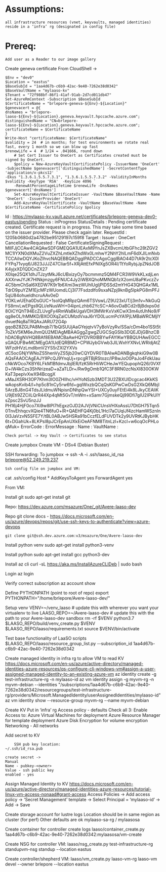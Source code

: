 # Assumptions:
	all infrastructure resources (vnet, keyvaults, managed identities) reside in a ‘infra’ rg (designated in config file) 

# Prereq:
	Add user as a Reader to our image gallery



Create geneva certificate
	From CloudShell ->

	$Env = "dev0"
	$Location = "eastus"
	$BaseSubId = "1aa4d67b-c6b9-42ac-9e40-7262e38d0342"
	$BaseVaultName = "mylaaso-kv"
	$Tenant = "72f988bf-86f1-41af-91ab-2d7cd011db47"
	Set-AzureRmContext -Subscription $BaseSubId
	$CertificateName = "brlepore-geneva-${Env}-${Location}"
	$genevacert = @{
	dnsNames = "brlepore-laaso-${Env}-${Location}.geneva.keyvault.hpccache.azure.com";
	distinguishedName = "CN=brlepore-laaso-${Env}-${Location}.geneva.keyvault.hpccache.azure.com";
	certificateName = $CertificateName
	}
	Write-Host "certificateName: $CertificateName"
	$validity = 24  # in months; for test environments we rotate real fast, every 1 month so we can blow up fast
	$renewLife = 4  # 1/24 = .041666, round down
    	# Set Cert Issuer to OneCert as Certificates created must be signed by OneCert.
    	$policy = New-AzureKeyVaultCertificatePolicy -IssuerName 'OneCert' -SubjectName $genevacert['distinguishedName'] -SecretContentType 'application/x-pkcs12' `
   	-Ekus "1.3.6.1.5.5.7.3.1", "1.3.6.1.5.5.7.3.2" -ValidityInMonths $validity -KeyType 'RSA'  -KeySize 4096 `
    	-RenewAtPercentageLifetime $renewLife -DnsNames $genevacert['dnsNames']
    	Set-AzureKeyVaultCertificateIssuer -VaultName $BaseVaultName -Name 'OneCert' -IssuerProvider 'OneCert'
    	Add-AzureKeyVaultCertificate -VaultName $BaseVaultName -Name $CertificateName -CertificatePolicy $policy	









Id                        : https://mylaaso-kv.vault.azure.net/certificates/brlepore-geneva-dev0-eastus/pending
Status                    : inProgress
StatusDetails             : Pending certificate created. Certificate request is in progress. This may take some time based on the issuer provider. Please check again later.
RequestId                 : 1205b0680d2a4782be95129197c159f8
Target                    :
Issuer                    : OneCert
CancellationRequested     : False
CertificateSigningRequest : MIIFJjCCAw4CAQAwSDFGMEQGA1UEAxM9YnJsZXBvcmUtbGFhc28tZGV2MC1lYXN0dXMuZ2VuZXZhLmtleXZhdWx0LmhwY2NhY2hlLmF6dXJlLmNvbTCCAiIwDQYJKoZIhvcNAQEBBQADggIPADCCAgoCggIBAO44D7tA9r2tcX0lFYPq71vyq6/J823JJJZ47CIiar5f+XRjAttEfxPNIXg5OR4l/TtYoRybjJpZNdJOBK4yjxXD1QDCnZX27
                            X0lqe25QX1dhJTJzytMkJ6cUBxizyOy7bcmmmz5QM4FCR3W9VkKLxdjLenAXXnwJYJK7HlNkjmzgy6FNUC4Jy2iWBXQhoMMNQb1zX2omU8aPKvczZv4C5bmChSal6XEDW7K9r1b6Xmi3wzWUhlUgljPlDSSd2mYHG43QHGAx1MLTdrD9puYZM1EjcMFzWUomdLCj3l77Fsdzdlfo9sxaNZpj9knBg5lpkPG8mPFJ5qU84ohueldhcruAAv0eD
                            YOKLwUEha0DsGUC+1solQqMRpzQAm6TSVswL/Z9U23xUT/j3m1v+NkGuQFS8mvLwEPgs9QLi/eNusWH+04ipnLzhb62YcSC+A6ovDaBCd2rBjBdxps0d8OiCYQhT94EcZLUvgFy4RmWaBkUgaVDH3MWrKxVxKCwX3m4utUhNo9/Fqg8eOL/hMMKD/BXOOXqZalCUMzdVxaJ6rYD0LucmPcYA1PjLMBaWRCMjlYdvuetNq8aTRQAxJARU72G4p
                            gqoBZ8ZGLPA8Mnqb7/1bQiSUUjAaGYejqtvV7yBoVzyRv/SSa/cDm4bo1SSt5t7oZkV5KM6eJhmQU2MElAgMBAAGggZgwgZUGCSqGSIb3DQEJDjGBhzCBhDAOBgNVHQ8BAf8EBAMCBaAwHQYDVR0lBBYwFAYIKwYBBQUHAwEGCCsGAQUFBwMCMEgGA1UdEQRBMD+CPWJybGVwb3JlLWxhYXNvLWRldjAtZWFzdHVzLmdlbmV2YS5rZXl2YXVs
                            dC5ocGNjYWNoZS5henVyZS5jb20wCQYDVR0TBAIwADANBgkqhkiG9w0BAQsFAAOCAgEAJY9PcQJ9YnqUj+rpcgRTBjRStozc/lP8wJoO0PaJo4FdkUaucNkWOco7KBY6LFkM1BfdmvJbjIER/fzK5RrHIiWCHeJwYEQupophQ26/0VXfD+iW4kCzs3ShNrizeaD+aZaTLDr+/Rw9gOmb1QfC3F8RN0zcNsXI830OKWKaT3peplvXwX94BcqgX
                            xMaJXSRH3OP7Khm3IO0ZHllhc/vHYoNSzb3MDT3U2ZBXUlDcgcac4KkKSwAopsKvib4/I+hp5c81nCy5rw6fd+gqlWxzbQCqQsKGPwCwDsG2XkQ6MbjI5ArzBJ8nG4TdsJLldmuWNpisnDNhpQwYSI+UXCy0uyFEtEi4k8LJkyCEAliKU9jEti9ZZCilLQrR44Xp4qMt5GvT/mWm+xSamr7GjmskeQj99Dfi7gIU2IPkUIYsZpsc2SvU5nzJJ
                            PH16j4HjF0co7Xi9w8lPl7hEgxzOJD2AJVjVNiCUnsVHXoAssU7DtGH75Tqn50TnvEhhqcvXQie4TN6fuO+lR+QAEHFQ4Kj0bL1HcI7aCUqlJf4zcHamWSznIn0l3JaVzvN5SFE7Y/tBL0ABJw5HSRa91bCczfELdFUVDTk2y9UVRtKJBybHK6t+DGahUk+8LKPsI8pJCrEpAnUXkEiOeAFNM8TitnLzl+KzcI+w6cqOcPHLoqMuk=
ErrorCode                 :
ErrorMessage              :
Name                      :
VaultName                 :






	Check portal -> Key Vault -> Certificates to see status









Create jumpbox
Create VM - DSv4 (Debian Buster)

SSH forwarding:
    To jumpbox -> ssh -A -i .ssh/laaso_id_rsa brlepore@52.249.219.237
    
    Ssh config file on jumpbox and VM:

cat .ssh/config
Host *
 AddKeysToAgent yes
 ForwardAgent yes

     

From VM:

Install git
	sudo apt-get install git


Repo: https://dev.azure.com/msazure/One/_git/Avere-laaso-dev

Repo git clone docs - https://docs.microsoft.com/en-us/azure/devops/repos/git/use-ssh-keys-to-authenticate?view=azure-devops

	git clone git@ssh.dev.azure.com:v3/msazure/One/Avere-laaso-dev

Install python venv
	sudo apt-get install python3-venv

Install python
	sudo apt-get install gcc python3-dev

Install az cli
	curl -sL https://aka.ms/InstallAzureCLIDeb | sudo bash

Login
	az login

Verify correct subscription
	az account show


Define PYTHONPATH (point to root of repo)
	export PYTHONPATH="/home/brlepore/Avere-laaso-dev/"

Setup venv
	VENV=~/venv_laaso # update this with wherever you want your virtualenv to live
	LAASO_REPO=~/Avere-laaso-dev  # update this with the path to your Avere-laaso-dev sandbox
	rm -rf $VENV
	python3.7 $LAASO_REPO/build/venv_create.py $VENV $LAASO_REPO/laaso/requirements.txt
	source $VENV/bin/activate


Test base functionality of LaaSO scripts
	$LAASO_REPO/laaso/resource_group_list.py --subscription_id 1aa4d67b-c6b9-42ac-9e40-7262e38d0342


Create managed identity in infra rg to allow VM to read KV 
	https://docs.microsoft.com/en-us/azure/active-directory/managed-identities-azure-resources/qs-configure-cli-windows-vm#assign-a-user-assigned-managed-identity-to-an-existing-azure-vm
	az identity create -g test-infrastructure-rg -n mylaaso-id
	az vm identity assign -g myvm-rg -n myvm-debian --identities "/subscriptions/1aa4d67b-c6b9-42ac-9e40-7262e38d0342/resourcegroups/test-infrastructure-rg/providers/Microsoft.ManagedIdentity/userAssignedIdentities/mylaaso-id"
        az vm identity show --resource-group myvm-rg --name myvm-debian


Create KV
	Put in ‘infra’ rg
        Access policy - defaults
	Check all 3: 
		Enable Access to:
			Azure Virtual Machines for deployment
			Azure Resource Manager for template deployment
			Azure Disk Encryption for volume encryption
	Networking - All networks


Add secret to KV

        SSH pub key location: 
	~/.ssh/id_rsa.pub

	create secret ->
	Manual
	Name - pubkey-<owner>
	Value - ssh public key
	enabled - yes



Assign Managed Identity to KV
	https://docs.microsoft.com/en-us/azure/active-directory/managed-identities-azure-resources/tutorial-linux-vm-access-nonaad#grant-access
	Access Policies -> Add access policy -> ‘Secret Management’ template -> Select Principal = ‘mylaaso-id’ -> Add -> Save


Create storage account for lustre logs
	Location should be in same region as cluster (for perf)
	Other defaults are ok
	mylaaso-sa-rg / mylaasosa	


Create container for controller create logs
     laaso/container_create.py 1aa4d67b-c6b9-42ac-9e40-7262e38d0342:mylaasosa/vm-create


Create NSG for controller VM:
	laaso/nsg_create.py test-infrastructure-rg standupvm-nsg standup --location eastus

Create controller/shepherd VM:
	laaso/vm_create.py laaso-vm-rg laaso-vm devel --owner brlepore --location eastus
